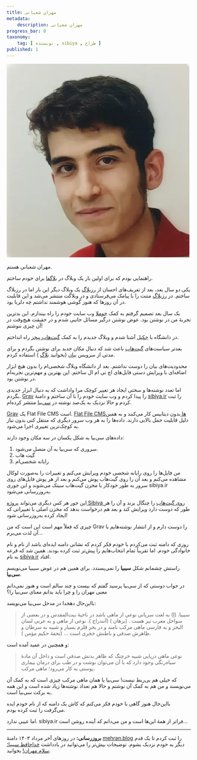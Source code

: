 ```yaml
---
title: مهران شعبانی
metadata: 
    description: مهران شعبانی
progress_bar: 0
taxonomy:
    tag: [ نویسنده , sibiya , طراح ]
published: 1
---
```


![ مهران شعبانی ](mehran.webp)

مهران شعبانی هستم.

راهنمایی بودم که برای اولین بار یک وبلاگ در 
[بلاگفا](https://blogfa.com/)
 برای خودم ساختم. 

یکی دو سال بعد، بعد از تعریف‌های احسان از 
[رزبلاگ](https://blogfa.com/)
 یک وبلاگ دیگر این بار اما در رزبلاگ ساختم. در 
[رزبلاگ](https://blogfa.com/)
 متنت را با پیامک می‌فرستادی و در وبلاگت منتشر می‌شد و این قابلیت در آن روزها که هنوز گوشی هوشمند نداشتم چه دلربا بود. 

یک سال بعد تصمیم گرفتم به کمک 
[جوملا](https://www.joomla.org/) 
وب سایت خودم را راه بیندازم. این بدترین تجربهٔ من در نوشتن بود. عوض نوشتن درگیر مسائل جانبی شدم و در حقیقت هیچ‌وقت در آن چیزی ننوشتم!

در دانشگاه با 
[جکیل](https://jekyllrb.com/)
 آشنا شدم و وبلاگ جدیدم را به کمک [گیت‌هاب پیجز](https://pages.github.com/)
 راه انداختم. 

بعدتر سیاست‌های 
[گیت‌هاب](https://github.com/)
 باعث شد که دنبال مکان جدید برای نوشتن بگردم و برای مدتی از سرویس 
[بیان](https://bayan.ir/)
 (بخوانید 
[بلاگ](https://blog.ir/)
) استفاده کردم. 

محدودیت‌های بیان را دوست نداشتم. بعد از دانشگاه وبلاگ شخصی‌ام را بدون هیچ ابزار اضافه‌ای با ویرایش دستی فایل‌های اچ تی ام ال ساختم. این بهترین و مهم‌ترین تجربه‌ام در نوشتن بود.

اما تعدد نوشته‌ها و سختی ایجاد هر تغییر کوچک مرا واداشت که به دنبال ابزار جدیدی بگردم.
[Grav](https://getgrav.org/)
را پیدا کردم و  وب سایت خودم را با آن ساختم و دامنهٔ 
[sibiya.ir](https://sibiya.ir)
را ثبت کردم و حالا نزدیک به یک‌صد نوشته در [سی‌بیا](https://sibiya.ir) منتشر کرده‌ام.

[Grav](https://getgrav.org/)
 یک Flat File CMS است. 
[Flat File CMSها ](https://cmscritic.com/flat-file-cms)
بدون دیتابیس کار می‌کنند و به همین دلیل قابلیت حمل بالایی دارند. داده‌ها را به هر وب سرور دیگری که منتقل کنی بدون نیاز به کوچک‌ترین تغییری اجرا می‌شود.

 داده‌های سی‌بیا به شکل یکسان در سه مکان وجود دارند:

1. سروری که سی‌بیا به آن متصل می‌شود.
2. گیت هاب
3. رایانه شخصی‌ام

من فایل‌ها را روی رایانه شخصی خودم ویرایش می‌کنم و تغییرات را به‌صورت لوکال مشاهده می‌کنم و بعد آن را روی گیت‌هاب پوش می‌کنم و بعد از هر پوش فایل‌های روی سرور به طور خودکار با مخزن گیت‌هاب سینک می‌شوند و این جوری sibiya.ir به‌روزرسانی می‌شود.

این جور هر کس دیگری می‌تواند
[پروژه Sibiya روی گیت‌هاب](https://github.com/shaban532/Sibiya) را چنگال بزند و آن را هر طور که دوست دارد ویرایش کند و بعد هم درخواست بدهد که مخزن اصلی با تغییراتی که ایجاد کرده‌ به‌روزرسانی شود!

چیزی که فعلاً مهم است این است که من Grav را دوست دارم و از انتشار نوشته‌هایم با آن لذت می‌برم… 

روزی که دامنه ثبت می‌کردم با خودم فکر کردم که نشانی دامنه ایده‌ای باشد از نام و نام خانوادگی خودم. اما تقریباً تمام انتخاب‌هایم را پیش‌تر ثبت کرده بودند. همین شد که قرعه به نام [sibiya.ir](https://sibiya.ir) افتاد. 

راستش چشمانم شکل **سیبیا** را نمی‌پسندد. برای همین هم در عوض سیبیا می‌نویسم **سی‌بیا**.

در جواب دوستی که از سی‌بیا پرسید گفتم که بیست و چند سالم است و هنوز نمی‌دانم معنی مهران را و چرا باید بدانم معنای سی‌بیا را؟

بااین‌حال دهخدا در مدخل سی‌بیا می‌نویسد:

> سیبیا. (اِ) به لغت سریانی نوعی از ماهی باشد در ناحیهٔ بیت‌المقدس و در بعضی از سواحل مغرب نیز هست . (برهان ) (آنندراج ). نوعی از ماهی و به عربی لسان البحر و به فارسی ماهی مرکب نامند و در بحر قلزم بسیار و شبیه به سرطان و ظاهرش صدفی و باطنش حجری است ... (تحفهٔ حکیم مؤمن ).

و همچنین در عمید آمده است:

> نوعی ماهی دریایی شبیه خرچنگ که ظاهر بدنش صدفی است و داخل آن مادهٔ سیاه‌رنگی وجود دارد که با آن می‌توان نوشت و در طب برای درمان بیماری پوستی به کار می‌رود؛ ماهی مرکب.

که خیلی هم بی‌ربط نیست! سی‌بیا یا همان ماهی مرکب چیزی است که به کمک آن می‌نویسند و من هم به کمک آن نوشتم و حالا هم تعداد نوشته‌ها زیاد شده است و این همه به برکت سی‌بیا است. 

بااین‌حال هنوز گاهی با خودم فکر می‌کنم که کاش یک دامنه که از نام خودم ایده می‌گرفت را ثبت کرده بودم.

اما عیبی ندارد. sibiya.ir فراتر از همهٔ این‌ها است و من می‌دانم که آینده روشن است…

***

**بروزرسانی:** در روزهای آخر مرداد ۱۴۰۳ دامنهٔ 
[mehran.blog](https://mehran.blog)
را ثبت کردم تا یک قدم دیگر به خودم نزدیک بشوم. توضیحات بیش‌تر را می‌توانید در یادداشت 
[خداحافظ سیبیا؛ سلام مهران!](/blog/bye-sibiya-hello-mehran) بخوانید.